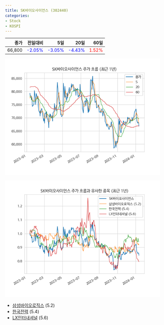 ```yaml
---
title: SK바이오사이언스 (302440)
categories:
- Stock
- KOSPI
---
```


|종가|전일대비|5일|20일|60일|
|---:|-------:|--:|---:|---:|
|66,800|<span style="color: blue">-2.05%</span>|<span style="color: blue">-3.05%</span>|<span style="color: blue">-4.43%</span>|<span style="color: red">1.52%</span>|


<!-- more -->

![302440](/assets/images/stock/302440.png)

![302440](/assets/images/stock/302440_sim.png)

- [삼성바이오로직스](/207940/) (5.2)
- [한국전력](/015760/) (5.4)
- [LX인터내셔널](/001120/) (5.6)